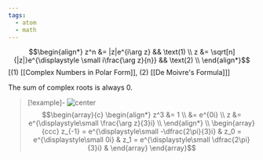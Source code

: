 ```yaml
---
tags:
  - atom
  - math
---
```


$$\begin{align*}
	z^n &= |z|e^{i\arg z} && \text(1) \\
	z &= \sqrt[n]{|z|}e^{\displaystyle \small i\frac{\arg z}{n}} && \text(2) \\
\end{align*}$$
\[$(1)$ [[Complex Numbers in Polar Form]], $(2)$ [[De Moivre's Formula]]\]

The sum of complex roots is always 0.

> [!example]-
![center](complex-roots.excalidraw)
> $$\begin{array}{c}
> 	\begin{align*}
> 		z^3 &= 1 \\
> 		&= e^{0i} \\
> 		z &= e^{\displaystyle\small \frac{\arg z}{3}i} \\
> 	\end{align*} \\
> 	\begin{array}{ccc}
> 		z_{-1} = e^{\displaystyle\small -\dfrac{2\pi}{3}i} &
> 		z_0 = e^{\displaystyle\small 0i} & 
> 		z_1 = e^{\displaystyle\small \dfrac{2\pi}{3}i} &
> 	\end{array}
> \end{array}$$